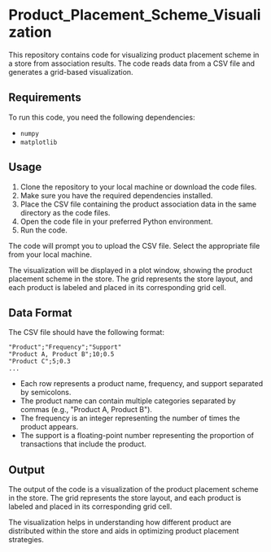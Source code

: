 # Product_Placement_Scheme_Visualization
This repository contains code for visualizing product placement scheme in a store from association results. The code reads data from a CSV file and generates a grid-based visualization.

## Requirements
To run this code, you need the following dependencies:
- `numpy`
- `matplotlib`

## Usage
1. Clone the repository to your local machine or download the code files.
2. Make sure you have the required dependencies installed.
3. Place the CSV file containing the product association data in the same directory as the code files.
4. Open the code file in your preferred Python environment.
5. Run the code.

The code will prompt you to upload the CSV file. Select the appropriate file from your local machine.

The visualization will be displayed in a plot window, showing the product placement scheme in the store. The grid represents the store layout, and each product is labeled and placed in its corresponding grid cell.

## Data Format
The CSV file should have the following format:

```
"Product";"Frequency";"Support"
"Product A, Product B";10;0.5
"Product C";5;0.3
...
```

- Each row represents a product name, frequency, and support separated by semicolons.
- The product name can contain multiple categories separated by commas (e.g., "Product A, Product B").
- The frequency is an integer representing the number of times the product appears.
- The support is a floating-point number representing the proportion of transactions that include the product.

## Output
The output of the code is a visualization of the product placement scheme in the store. The grid represents the store layout, and each product is labeled and placed in its corresponding grid cell.

The visualization helps in understanding how different product are distributed within the store and aids in optimizing product placement strategies.
